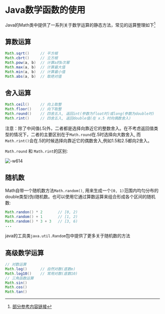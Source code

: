 # Java数学函数的使用

Java的Math类中提供了一系列关于数学运算的静态方法，常见的运算整理如下[^ref]

## 算数运算

```java
Math.sqrt()     // 平方根
Math.cbrt()     // 立方根
Math.pow(a, b)  // 计算a的b次幂
Math.max(a, b)  // 计算最大值
Math.min(a, b)  // 计算最小值
Math.abs(a, b)  // 取绝对值
```

## 舍入运算

```java
Math.ceil()     // 向上取整
Math.floor()    // 向下取整
Math.round()    // 四舍五入, 返回int(参数为float时)或long(参数为double时)
Math.rint()     // 四舍五入, 返回double值(在 x.5 时向偶数舍入)
```

注意：除了中间值(.5)外，二者都是选择向靠近它的整数舍入。在不考虑返回值类型的情况下，二者的主要区别在于`Math.round`在.5时选择向大数舍入, 而`Math.rint()`会在.5的时候选择向靠近它的偶数舍入,例如1.5和2.5都向2舍入。

`Math.round` 和 `Math.rint`的区别:

![-w614](http://img.longzhuang.top/20200716172725.jpg)

## 随机数

Math自带一个随机数方法`Math.random()`, 用来生成一个`[0, 1)`范围内均匀分布的double类型(伪)随机数。也可以使用它通过算数运算来组合形成各个区间的随机数:
```java
Math.randon() * 2       // [0, 2)
Math.random() + 1       // [1, 2)
Math.random() * 3 + 3   // [3, 6)
...
```

java的工具类`java.util.Random`包中提供了更多关于随机数的方法

## 高级数学运算

```java
// 对数运算
Math.log()      // 自然对数(底数e)
Math.log10()    // 常用对数(底数10)
// 三角函数运算
Math.sin()
Math.cos()
Math.tan()
```


[^ref]: [部分参考内容链接](https://blog.csdn.net/xuexiangjys/article/details/79849888?utm_medium=distribute.pc_relevant.none-task-blog-BlogCommendFromMachineLearnPai2-1.nonecase&depth_1-utm_source=distribute.pc_relevant.none-task-blog-BlogCommendFromMachineLearnPai2-1.nonecase)